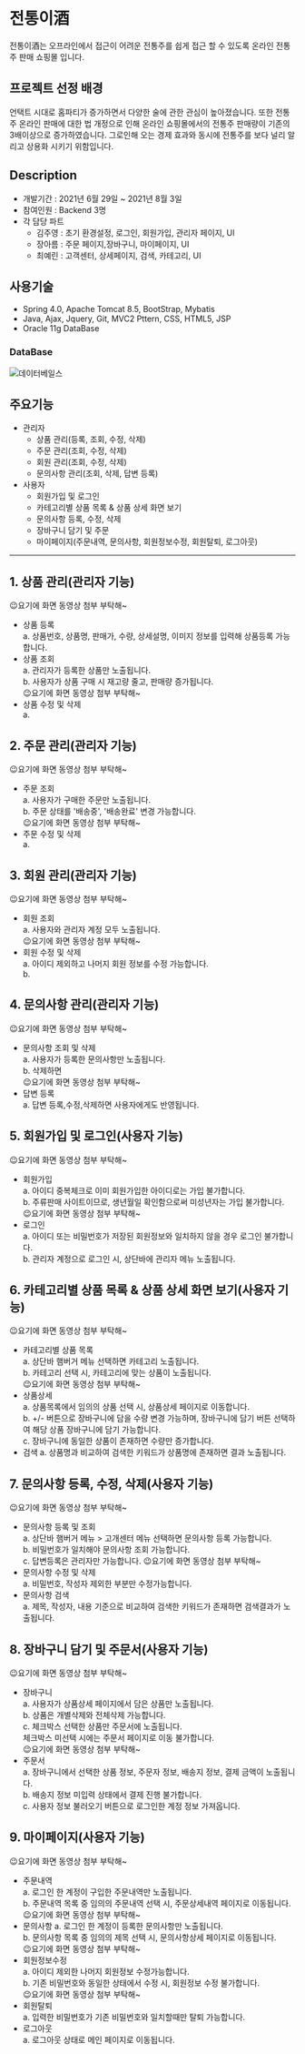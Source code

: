 # 전통이酒
전통이酒는 오프라인에서 접근이 어려운 전통주를 쉽게 접근 할 수 있도록  온라인 전통주 판매 쇼핑몰 입니다.    

## 프로젝트 선정 배경
 언택트 시대로 홈파티가 증가하면서 다양한 술에 관한 관심이 높아졌습니다. 
 또한 전통주 온라인 판매에 대한 법 개정으로 인해 온라인 쇼핑몰에서의 전통주 판매량이 기존의 3배이상으로 증가하였습니다.
 그로인해 오는 경제 효과와 동시에 전통주를 보다 널리 알리고 상용화 시키기 위함입니다.

## Description
* 개발기간 : 2021년 6월 29일 ~ 2021년 8월 3일
* 참여인원 : Backend 3명
* 각 담당 파트 
  + 김주영 : 초기 환경설정, 로그인, 회원가입, 관리자 페이지, UI
  + 장아름 : 주문 페이지,장바구니, 마이페이지, UI
  + 최예린 : 고객센터, 상세페이지, 검색, 카테고리, UI

## 사용기술
  + Spring 4.0, Apache Tomcat 8.5, BootStrap, Mybatis
  + Java, Ajax, Jquery, Git, MVC2 Pttern, CSS, HTML5, JSP
  + Oracle 11g DataBase
  
 
### DataBase
 ![데이터베일스](https://user-images.githubusercontent.com/86712618/128807180-29a5c38a-abd5-41f4-9eea-6dfc33be593d.PNG)


## 주요기능
+ 관리자
  + 상품 관리(등록, 조회, 수정, 삭제)
  + 주문 관리(조회, 수정, 삭제)
  + 회원 관리(조회, 수정, 삭제)
  + 문의사항 관리(조회, 삭제, 답변 등록)
+ 사용자
  + 회원가입 및 로그인
  + 카테고리별 상품 목록 & 상품 상세 화면 보기
  + 문의사항 등록, 수정, 삭제
  + 장바구니 담기 및 주문
  + 마이페이지(주문내역, 문의사항, 회원정보수정, 회원탈퇴, 로그아웃)

----------------------------
## 1. 상품 관리(관리자 기능)
😉요기에 화면 동영상 첨부 부탁해~  
+ 상품 등록  
  a. 상품번호, 상품명, 판매가, 수량, 상세설명, 이미지 정보를 입력해 상품등록 가능합니다.
+ 상품 조회  
  a. 관리자가 등록한 상품만 노출됩니다.  
  b. 사용자가 상품 구매 시 재고량 줄고, 판매량 증가됩니다.  
😉요기에 화면 동영상 첨부 부탁해~   
+ 상품 수정 및 삭제  
  a.  

## 2. 주문 관리(관리자 기능)  
😉요기에 화면 동영상 첨부 부탁해~  
+ 주문 조회  
  a. 사용자가 구매한 주문만 노출됩니다.  
  b. 주문 상태를 '배송중', '배송완료' 변경 가능합니다.  
😉요기에 화면 동영상 첨부 부탁해~   
+ 주문 수정 및 삭제  
  a.  

## 3. 회원 관리(관리자 기능)
😉요기에 화면 동영상 첨부 부탁해~  
+ 회원 조회  
  a. 사용자와 관리자 계정 모두 노출됩니다.  
😉요기에 화면 동영상 첨부 부탁해~  
+ 회원 수정 및 삭제  
  a. 아이디 제외하고 나머지 회원 정보를 수정 가능합니다.  
  b.   
  
## 4. 문의사항 관리(관리자 기능)
😉요기에 화면 동영상 첨부 부탁해~  
+ 문의사항 조회 및 삭제   
  a. 사용자가 등록한 문의사항만 노출됩니다.  
  b. 삭제하면  
😉요기에 화면 동영상 첨부 부탁해~  
+ 답변 등록  
  a. 답변 등록,수정,삭제하면 사용자에게도 반영됩니다.  
  
## 5. 회원가입 및 로그인(사용자 기능)
😉요기에 화면 동영상 첨부 부탁해~  
+ 회원가입  
  a. 아이디 중복체크로 이미 회원가입한 아이디로는 가입 불가합니다.  
  b. 주류판매 사이트이므로, 생년월일 확인함으로써 미성년자는 가입 불가합니다.  
😉요기에 화면 동영상 첨부 부탁해~  
+ 로그인  
  a. 아이디 또는 비밀번호가 저장된 회원정보와 일치하지 않을 경우 로그인 불가합니다.  
  b. 관리자 계정으로 로그인 시, 상단바에 관리자 메뉴 노출됩니다.

## 6. 카테고리별 상품 목록 & 상품 상세 화면 보기(사용자 기능)
😉요기에 화면 동영상 첨부 부탁해~  
+ 카테고리별 상품 목록  
  a. 상단바 햄버거 메뉴 선택하면 카테고리 노출됩니다.  
  b. 카테고리 선택 시, 카테고리에 맞는 상품이 노출됩니다.  
😉요기에 화면 동영상 첨부 부탁해~  
+ 상품상세  
  a. 상품목록에서 임의의 상품 선택 시, 상품상세 페이지로 이동합니다.  
  b. +/- 버튼으로 장바구니에 담을 수량 변경 가능하며, 장바구니에 담기 버튼 선택하여 해당 상품 장바구니에 담기 가능합니다.  
  c. 장바구니에 동일한 상품이 존재하면 수량만 증가합니다.
+ 검색
  a. 상품명과 비교하여 검색한 키워드가 상품명에 존재하면 결과 노출됩니다.  
## 7. 문의사항 등록, 수정, 삭제(사용자 기능)  
😉요기에 화면 동영상 첨부 부탁해~  
+ 문의사항 등록 및 조회  
  a. 상단바 햄버거 메뉴 > 고개센터 메뉴 선택하면 문의사항 등록 가능합니다.  
  b. 비밀번호가 일치해야 문의사항 조회 가능합니다.  
  c. 답변등록은 관리자만 가능합니다.
😉요기에 화면 동영상 첨부 부탁해~  
+ 문의사항 수정 및 삭제  
  a. 비밀번호, 작성자 제외한 부분만 수정가능합니다.  
+ 문의사항 검색  
  a. 제목, 작성자, 내용 기준으로 비교하여 검색한 키워드가 존재하면 검색결과가 노출됩니다.  
## 8. 장바구니 담기 및 주문서(사용자 기능)  
😉요기에 화면 동영상 첨부 부탁해~  
+ 장바구니  
  a. 사용자가 상품상세 페이지에서 담은 상품만 노출됩니다.  
  b. 상품은 개별삭제와 전체삭제 가능합니다.  
  c. 체크박스 선택한 상품만 주문서에 노출됩니다.  
     체크박스 미선택 시에는 주문서 페이지로 이동 불가합니다.  
😉요기에 화면 동영상 첨부 부탁해~  
+ 주문서  
  a. 장바구니에서 선택한 상품 정보, 주문자 정보, 배송지 정보, 결제 금액이 노출됩니다.  
  b. 배송지 정보 미입력 상태에서 결제 진행 불가합니다.  
  c. 사용자 정보 불러오기 버튼으로 로그인한 계정 정보 가져옵니다.  
## 9. 마이페이지(사용자 기능)  
😉요기에 화면 동영상 첨부 부탁해~  
+ 주문내역  
  a. 로그인 한 계정이 구입한 주문내역만 노출됩니다.  
  b. 주문내역 목록 중 임의의 주문내역 선택 시, 주문상세내역 페이지로 이동됩니다.  
😉요기에 화면 동영상 첨부 부탁해~  
+ 문의사항
  a. 로그인 한 계정이 등록한 문의사항만 노출됩니다.  
  b. 문의사항 목록 중 임의의 제목 선택 시, 문의사항상세 페이지로 이동됩니다.  
😉요기에 화면 동영상 첨부 부탁해~  
+ 회원정보수정  
  a. 아이디 제외한 나머지 회원정보 수정가능합니다.  
  b. 기존 비밀번호와 동일한 상태에서 수정 시, 회원정보 수정 불가합니다.  
😉요기에 화면 동영상 첨부 부탁해~  
+ 회원탈퇴  
  a. 입력한 비밀번호가 기존 비밀번호와 일치할때만 탈퇴 가능합니다.  
+ 로그아웃  
  a. 로그아웃 상태로 메인 페이지로 이동됩니다.
